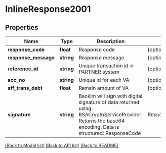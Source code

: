 # InlineResponse2001

## Properties
Name | Type | Description | Notes
------------ | ------------- | ------------- | -------------
**response_code** | **float** | Response code | [optional] 
**response_message** | **string** | Response message | [optional] 
**reference_id** | **string** | Unique transaction id in PARTNER system | [optional] 
**acc_no** | **string** | Unique id for each VA | [optional] 
**aff_trans_debt** | **float** | Remain amount of VA | [optional] 
**signature** | **string** | Baokim will sign with digital signature of data returned using RSACryptoServiceProvider. Returns the base64 encoding. Data is structured: ResponseCode|ResponseMessage|ReferenceId| AccNo|AffTransDebt | [optional] 

[[Back to Model list]](../../README.md#documentation-for-models) [[Back to API list]](../../README.md#documentation-for-api-endpoints) [[Back to README]](../../README.md)

